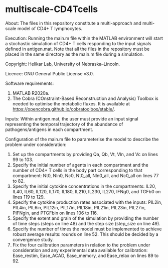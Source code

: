 # multiscale-CD4Tcells
About: The files in this repository constitute a multi-approach and multi-scale model of CD4+ T lymphocytes.

Execution: Running the main.m file within the MATLAB environment will start a stochastic simulation of CD4+ T cells responding to the input signals defined in antigen.mat. Note that all the files in the repository must be placed in the same directory as the main.m file during a simulation.

Copyright: Helikar Lab, University of Nebraska–Lincoln.

Licence: GNU General Public License v3.0.

Software requirements:
1. MATLAB R2020a.
2. The Cobra (COnstraint-Based Reconstruction and Analysis) Toolbox is needed to optimise the metabolic fluxes. It is available at https://opencobra.github.io/cobratoolbox/stable/.

Inputs: Within antigen.mat, the user must provide an input signal representing the temporal trajectory of the abundance of pathogens/antigens in each compartment.

Configuration of the main.m file to parameterise the model to describe the problem under consideration:
1. Set up the compartments by providing Qa, Qb, Vt, Vln, and Vc on lines 99 to 103.
2. Specify the initial number of agents in each compartment and the number of CD4+ T cells in the body part corresponding to that compartment: Nt0, Nln0, Nc0, Nt0_all, Nln0_all, and Nc0_all on lines 77 to 82.
3. Specify the initial cytokine concentrations in the compartments: IL20, IL40, IL60, IL120, IL170, IL180, IL210, IL230, IL270, IFNg0, and TGFb0 on lines 119 to 129.
4. Specify the cytokine production rates associated with the inputs: PIL2in, PIL4in, PIL6in, PIL12in, PIL17in, PIL18in, PIL21in, PIL23in, PIL27in, PIFNgin, and PTGFbin on lines 106 to 116.
5. Specify the extent and grain of the simulation by providing the number of time steps (steps on line 48) and the step size (step_size on line 49).
6. Specify the number of times the model must be implemented to achieve robust average results: rounds on line 52. This should be decided by a convergence study.
7. Fix the four calibration parameters in relation to the problem under consideration and any experimental data available for calibration: Ease_restim, Ease_ACAD, Ease_memory, and Ease_relax on lines 89 to 92.
